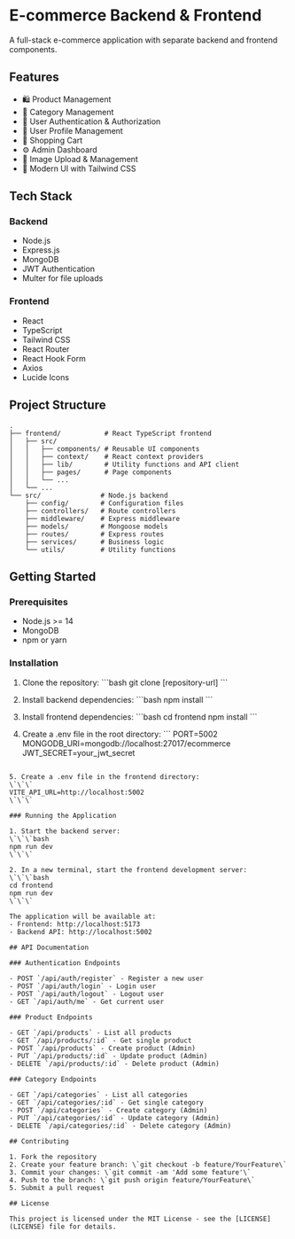 # E-commerce Backend & Frontend

A full-stack e-commerce application with separate backend and frontend components.

## Features

- 🛍️ Product Management
- 📁 Category Management
- 🔐 User Authentication & Authorization
- 👤 User Profile Management
- 🛒 Shopping Cart
- ⚙️ Admin Dashboard
- 📸 Image Upload & Management
- 🎨 Modern UI with Tailwind CSS

## Tech Stack

### Backend
- Node.js
- Express.js
- MongoDB
- JWT Authentication
- Multer for file uploads

### Frontend
- React
- TypeScript
- Tailwind CSS
- React Router
- React Hook Form
- Axios
- Lucide Icons

## Project Structure

```
.
├── frontend/           # React TypeScript frontend
│   ├── src/
│   │   ├── components/ # Reusable UI components
│   │   ├── context/    # React context providers
│   │   ├── lib/        # Utility functions and API client
│   │   ├── pages/      # Page components
│   │   └── ...
│   └── ...
└── src/               # Node.js backend
    ├── config/        # Configuration files
    ├── controllers/   # Route controllers
    ├── middleware/    # Express middleware
    ├── models/        # Mongoose models
    ├── routes/        # Express routes
    ├── services/      # Business logic
    └── utils/         # Utility functions
```

## Getting Started

### Prerequisites

- Node.js >= 14
- MongoDB
- npm or yarn

### Installation

1. Clone the repository:
\`\`\`bash
git clone [repository-url]
\`\`\`

2. Install backend dependencies:
\`\`\`bash
npm install
\`\`\`

3. Install frontend dependencies:
\`\`\`bash
cd frontend
npm install
\`\`\`

4. Create a .env file in the root directory:
\`\`\`
PORT=5002
MONGODB_URI=mongodb://localhost:27017/ecommerce
JWT_SECRET=your_jwt_secret
```

5. Create a .env file in the frontend directory:
\`\`\`
VITE_API_URL=http://localhost:5002
\`\`\`

### Running the Application

1. Start the backend server:
\`\`\`bash
npm run dev
\`\`\`

2. In a new terminal, start the frontend development server:
\`\`\`bash
cd frontend
npm run dev
\`\`\`

The application will be available at:
- Frontend: http://localhost:5173
- Backend API: http://localhost:5002

## API Documentation

### Authentication Endpoints

- POST `/api/auth/register` - Register a new user
- POST `/api/auth/login` - Login user
- POST `/api/auth/logout` - Logout user
- GET `/api/auth/me` - Get current user

### Product Endpoints

- GET `/api/products` - List all products
- GET `/api/products/:id` - Get single product
- POST `/api/products` - Create product (Admin)
- PUT `/api/products/:id` - Update product (Admin)
- DELETE `/api/products/:id` - Delete product (Admin)

### Category Endpoints

- GET `/api/categories` - List all categories
- GET `/api/categories/:id` - Get single category
- POST `/api/categories` - Create category (Admin)
- PUT `/api/categories/:id` - Update category (Admin)
- DELETE `/api/categories/:id` - Delete category (Admin)

## Contributing

1. Fork the repository
2. Create your feature branch: \`git checkout -b feature/YourFeature\`
3. Commit your changes: \`git commit -am 'Add some feature'\`
4. Push to the branch: \`git push origin feature/YourFeature\`
5. Submit a pull request

## License

This project is licensed under the MIT License - see the [LICENSE](LICENSE) file for details.